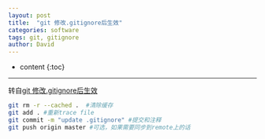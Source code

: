 ```yaml
---
layout: post
title:  "git 修改.gitignore后生效"
categories: software
tags: git, gitignore
author: David
---
```


* content
{:toc}

---

转自[git 修改.gitignore后生效](https://blog.csdn.net/mingjie1212/article/details/51689606)

```bash
git rm -r --cached .  #清除缓存
git add . #重新trace file
git commit -m "update .gitignore" #提交和注释
git push origin master #可选，如果需要同步到remote上的话
```

